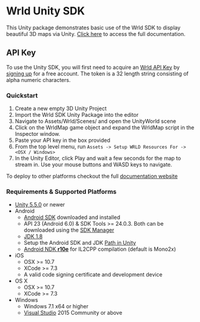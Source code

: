 # Wrld Unity SDK

This Unity package demonstrates basic use of the Wrld SDK to display beautiful 3D maps via Unity. [Click here](https://docs.eegeo.com/unity/latest/docs/api/) to access the full documentation.

## API Key
To use the Unity SDK, you will first need to acquire an [Wrld API Key](https://www.eegeo.com/developers/apikeys/) by [signing up](https://www.eegeo.com/register/) for a free account. The token is a 32 length string consisting of alpha numeric characters.

### Quickstart
1. Create a new empty 3D Unity Project
2. Import the Wrld SDK Unity Package into the editor
3. Navigate to Assets/Wrld/Scenes/ and open the UnityWorld scene
4. Click on the WrldMap game object and expand the WrldMap script in the Inspector window.
5. Paste your API key in the box provided
6. From the top level menu, run `Assets -> Setup WRLD Resources For -> <OSX / Windows>`
7. In the Unity Editor, click Play and wait a few seconds for the map to stream in. Use your mouse buttons and WASD keys to navigate.

To deploy to other platforms checkout the full [documentation website](https://docs.eegeo.com/unity/latest/docs/api/)

### Requirements & Supported Platforms
*   [Unity 5.5.0](https://unity3d.com/get-unity/download) or newer
*   Android
    *   [Android SDK](https://docs.unity3d.com/Manual/android-sdksetup.html) downloaded and installed
    *   API 23 (Android 6.0) & SDK Tools >= 24.0.3\. Both can be downloaded using the [SDK Manager](https://developer.android.com/studio/intro/update.html#sdk-manager)
    *   [JDK 1.8](http://www.oracle.com/technetwork/java/javase/downloads/jdk8-downloads-2133151.html)
    *   Setup the Android SDK and JDK [Path in Unity](https://docs.unity3d.com/Manual/android-sdksetup.html)
    *   [Android NDK **r10e**](http://stackoverflow.com/a/28088215) for IL2CPP compilation (default is Mono2x)
*   iOS
    *   OSX >= 10.7
    *   XCode >= 7.3
    *   A valid code signing certificate and development device
*   OS X
    *   OSX >= 10.7
    *   XCode >= 7.3
*   Windows
    *   Windows 7.1 x64 or higher
    *   [Visual Studio](https://www.visualstudio.com/vs/community/) 2015 Community or above

